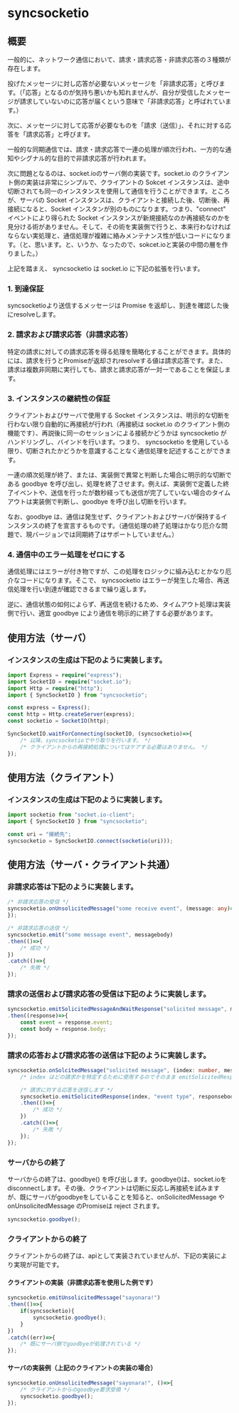 # syncsocketio

## 概要

一般的に、ネットワーク通信において、請求・請求応答・非請求応答の３種類が存在します。

投げたメッセージに対し応答が必要ないメッセージを「非請求応答」と呼びます。（「応答」となるのが気持ち悪いかも知れませんが、自分が受信したメッセージが請求していないのに応答が届くという意味で「非請求応答」と呼ばれています。）

次に、メッセージに対して応答が必要なものを「請求（送信）」、それに対する応答を「請求応答」と呼びます。

一般的な同期通信では、請求・請求応答で一連の処理が順次行われ、一方的な通知やシグナル的な目的で非請求応答が行われます。

次に問題となるのは、socket.ioのサーバ側の実装です。socket.io のクライアント側の実装は非常にシンプルで、クライアントの Sokcet インスタンスは、途中切断されても同一のインスタンスを使用して通信を行うことができます。ところが、サーバの Socket インスタンスは、クライアントと接続した後、切断後、再接続になると、Socket インスタンが別のものになります。つまり、"connect" イベントにより得られた Socket インスタンスが新規接続なのか再接続なのかを見分ける術がありません。そして、その術を実装側で行うと、本来行わなければならない実処理と、通信処理が複雑に絡みメンテナンス性が低いコードになります。（と、思います。と、いうか、なったので、sokcet.ioと実装の中間の層を作りました。）

上記を踏まえ、 syncsocketio は socket.io に下記の拡張を行います。

### 1. 到達保証

syncsocketioより送信するメッセージは Promise を返却し、到達を確認した後にresolveします。

### 2. 請求および請求応答（非請求応答）

特定の請求に対しての請求応答を得る処理を簡略化することができます。具体的には、請求を行うとPromiseが返却されresolveする値は請求応答です。また、請求は複数非同期に実行しても、請求と請求応答が一対一であることを保証します。

### 3. インスタンスの継続性の保証

クライアントおよびサーバで使用する Socket インスタンスは、明示的な切断を行わない限り自動的に再接続が行われ（再接続は socket.io のクライアント側の機能です）、再説後に同一のセッションによる接続かどうかは syncsocketio がハンドリングし、バインドを行います。つまり、 syncsocketio を使用している限り、切断されたかどうかを意識することなく通信処理を記述することができます。

一連の順次処理が終了、または、実装側で異常と判断した場合に明示的な切断である goodbye を呼び出し、処理を終了させます。例えば、実装側で定義した終了イベントや、送信を行ったが数秒経っても送信が完了していない場合のタイムアウトは実装側で判断し、goodbye を呼び出し切断を行います。

なお、goodbye は、通信は発生せず、クライアントおよびサーバが保持するインスタンスの終了を宣言するものです。（通信処理の終了処理はかなり厄介な問題で、現バージョンでは同期終了はサポートしていません。）

### 4. 通信中のエラー処理をゼロにする

通信処理にはエラーが付き物ですが、この処理をロジックに組み込むとかなり厄介なコードになります。そこで、 syncsocketio はエラーが発生した場合、再送信処理を行い到達が確認できるまで繰り返します。

逆に、通信状態の如何によらず、再送信を続けるため、タイムアウト処理は実装側で行い、適宜 goodbye により通信を明示的に終了する必要があります。


## 使用方法（サーバ）

### インスタンスの生成は下記のように実装します。
```typescript
import Express = require("express");
import SocketIO = require("socket.io");
import Http = require("http");
import { SyncSocketIO } from "syncsocketio";

const express = Express();
const http = Http.createServer(express);
const socketio = SocketIO(http);

SyncSocketIO.waitForConnecting(socketIO, (syncsocketio)=>{
    /* 以降、syncsocketioでやり取りを行います。 */
    /* クライアントからの再接続処理についてはケアする必要はありません。 */
});
```

## 使用方法（クライアント）
### インスタンスの生成は下記のように実装します。
```typescript
import socketio from "socket.io-client";
import { SyncSocketIO } from "syncsocketio";

const uri = "接続先";
syncsocketio = SyncSocketIO.connect(socketio(uri)));
```

## 使用方法（サーバ・クライアント共通）

### 非請求応答は下記のように実装します。
```typescript
/* 非請求応答の受信 */
syncsocketio.onUnsolicitedMessage("some receive event", (message: any)=>{
});

/* 非請求応答の送信 */
syncsocketio.emit("some message event", messagebody)
.then(()=>{
    /* 成功 */
})
.catch(()=>{
    /* 失敗 */
});
```

### 請求の送信および請求応答の受信は下記のように実装します。
```typescript
syncsocketio.emitSolicitedMessageAndWaitResponse("solicited message", messagebody)
.then((response)=>{
    const event = response.event;
    const body = response.body;
});
```

### 請求の応答および請求応答の送信は下記のように実装します。
```typescript
syncsocketio.onSolcitedMessage("solicited message", (index: number, messagebody: any) => {
    /* index はどの請求かを特定するために使用するのでそのまま emitSolicitedResponse() に渡してください */

    /* 請求に対する応答を送信します */
    syncsocketio.emitSolicitedResponse(index, "event type", responsebody)
    .then(()=>{
        /* 成功 */
    })
    .catch(()=>{
        /* 失敗 */
    });
});
```

### サーバからの終了
サーバからの終了は、goodbye() を呼び出します。goodbye()は、socket.ioをdisconnectします。その後、クライアントは切断に反応し再接続を試みますが、既にサーバがgoodbyeをしていることを知ると、onSolicitedMessage や onUnsolicitedMessage のPromiseは reject されます。

```typescript
syncsocketio.goodbye();
```

### クライアントからの終了
クライアントからの終了は、apiとして実装されていませんが、下記の実装により実現が可能です。

#### クライアントの実装（非請求応答を使用した例です）
```typescript
syncsocketio.emitUnsolicitedMessage("sayonara!")
.then(()=>{
    if(syncsocketio){
        syncsocketio.goodbye();
    }
})
.catch((err)=>{
    /* 既にサーバ側でgoodbyeが処理されている */
});
```

#### サーバの実装例（上記のクライアントの実装の場合）
```typescript
syncsocketio.onUnsolicitedMessage("sayonara!", ()=>{
    /* クライアントからのgoodbye要求受領 */
    syncsocketio.goodbye();
});
```
